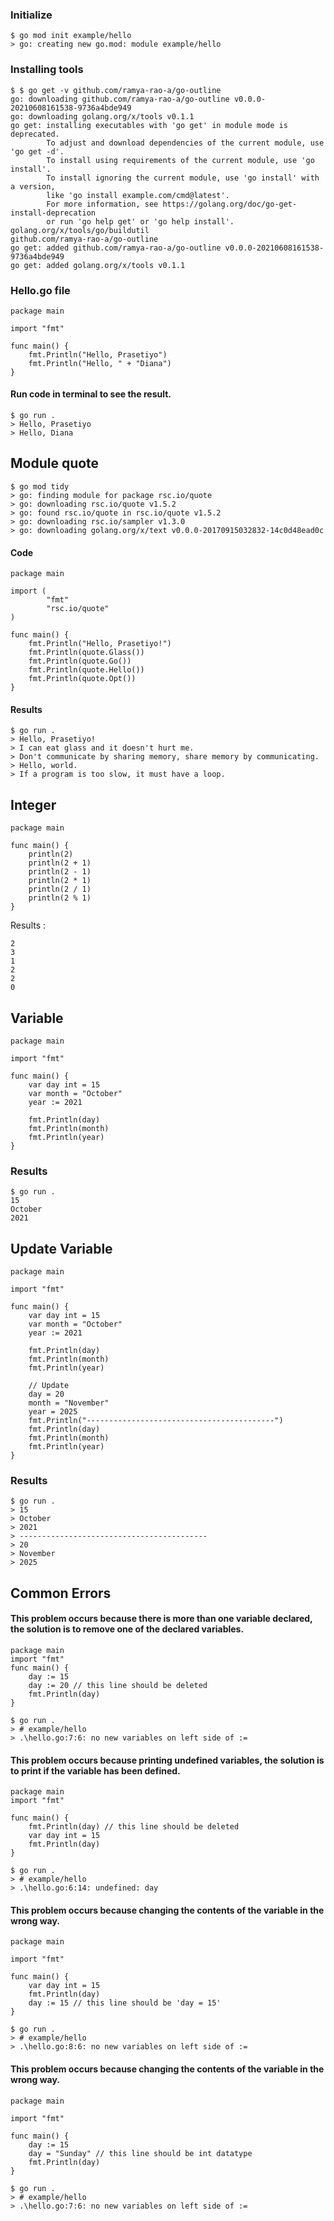 ### Initialize
```
$ go mod init example/hello
> go: creating new go.mod: module example/hello
```

### Installing tools
``` 
$ $ go get -v github.com/ramya-rao-a/go-outline
go: downloading github.com/ramya-rao-a/go-outline v0.0.0-20210608161538-9736a4bde949
go: downloading golang.org/x/tools v0.1.1
go get: installing executables with 'go get' in module mode is deprecated.
        To adjust and download dependencies of the current module, use 'go get -d'.
        To install using requirements of the current module, use 'go install'.
        To install ignoring the current module, use 'go install' with a version,
        like 'go install example.com/cmd@latest'.
        For more information, see https://golang.org/doc/go-get-install-deprecation
        or run 'go help get' or 'go help install'.
golang.org/x/tools/go/buildutil
github.com/ramya-rao-a/go-outline
go get: added github.com/ramya-rao-a/go-outline v0.0.0-20210608161538-9736a4bde949
go get: added golang.org/x/tools v0.1.1
```

### Hello.go file
``` golang
package main

import "fmt"

func main() {
    fmt.Println("Hello, Prasetiyo")
    fmt.Println("Hello, " + "Diana")
}
```
#### Run code in terminal to see the result.
```
$ go run .
> Hello, Prasetiyo
> Hello, Diana
```

## Module quote
```
$ go mod tidy
> go: finding module for package rsc.io/quote
> go: downloading rsc.io/quote v1.5.2
> go: found rsc.io/quote in rsc.io/quote v1.5.2
> go: downloading rsc.io/sampler v1.3.0
> go: downloading golang.org/x/text v0.0.0-20170915032832-14c0d48ead0c
```

#### Code
``` golang
package main

import (
        "fmt"
        "rsc.io/quote"
)

func main() {
	fmt.Println("Hello, Prasetiyo!")
	fmt.Println(quote.Glass())
	fmt.Println(quote.Go())
	fmt.Println(quote.Hello())
	fmt.Println(quote.Opt())
}
```
#### Results
```
$ go run .
> Hello, Prasetiyo!
> I can eat glass and it doesn't hurt me.
> Don't communicate by sharing memory, share memory by communicating.
> Hello, world.
> If a program is too slow, it must have a loop.
```

## Integer
``` golang
package main

func main() {
	println(2)
	println(2 + 1)
	println(2 - 1)
	println(2 * 1)
	println(2 / 1)
	println(2 % 1)
}
```
Results :
```
2
3
1
2
2
0
```

## Variable
``` golang
package main

import "fmt"

func main() {
	var day int = 15
	var month = "October"
	year := 2021

	fmt.Println(day)
	fmt.Println(month)
	fmt.Println(year)
}
```
### Results
```
$ go run .
15
October
2021
```

## Update Variable
``` golang
package main

import "fmt"

func main() {
	var day int = 15
	var month = "October"
	year := 2021

	fmt.Println(day)
	fmt.Println(month)
	fmt.Println(year)

	// Update
	day = 20
	month = "November"
	year = 2025
	fmt.Println("------------------------------------------")
	fmt.Println(day)
	fmt.Println(month)
	fmt.Println(year)
}
```

### Results
```
$ go run .
> 15
> October
> 2021
> ------------------------------------------
> 20
> November
> 2025
```


## Common Errors
#### This problem occurs because there is more than one variable declared, the solution is to remove one of the declared variables.
``` golang
package main
import "fmt"
func main() {
	day := 15
	day := 20 // this line should be deleted
	fmt.Println(day)
}
```

```
$ go run .
> # example/hello
> .\hello.go:7:6: no new variables on left side of :=
```

#### This problem occurs because printing undefined variables, the solution is to print if the variable has been defined.
``` golang
package main
import "fmt"

func main() {
	fmt.Println(day) // this line should be deleted
	var day int = 15
	fmt.Println(day)
}
```

```
$ go run .
> # example/hello
> .\hello.go:6:14: undefined: day
```

#### This problem occurs because changing the contents of the variable in the wrong way.
``` golang
package main

import "fmt"

func main() {
	var day int = 15
	fmt.Println(day)
	day := 15 // this line should be 'day = 15'
}
```

```
$ go run .
> # example/hello
> .\hello.go:8:6: no new variables on left side of :=
```

#### This problem occurs because changing the contents of the variable in the wrong way.
``` golang
package main

import "fmt"

func main() {
	day := 15
	day = "Sunday" // this line should be int datatype
	fmt.Println(day)
}
```

```
$ go run .
> # example/hello
> .\hello.go:7:6: no new variables on left side of :=
```
